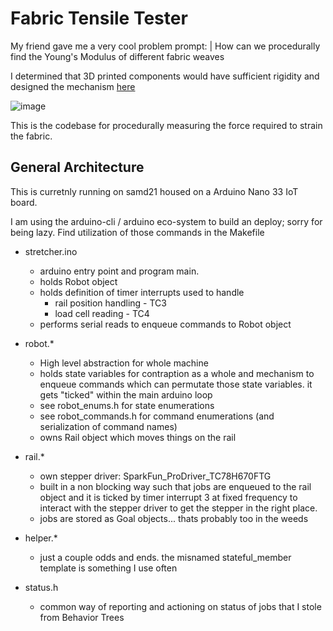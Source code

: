 # Fabric Tensile Tester

My friend gave me a very cool problem prompt:
| How can we procedurally find the Young's Modulus of different fabric weaves

I determined that 3D printed components would have sufficient rigidity and designed the mechanism [here](https://cad.onshape.com/documents/414844e767a5c5dcc10ecd8a/w/11a8d7078b3e5012b6154466/e/b864a8eacea5f8d32ab57ced?renderMode=0&uiState=6770eccbf48e4208ced637a1) 

![image](https://github.com/user-attachments/assets/a0653b0c-001f-4680-a64c-0043c8f1b77b)


This is the codebase for procedurally measuring the force required to strain the fabric. 


## General Architecture
This is curretnly running on samd21 housed on a Arduino Nano 33 IoT board. 

I am using the arduino-cli / arduino eco-system to build an deploy; sorry for being lazy. Find utilization of those commands in the Makefile

* stretcher.ino 
  * arduino entry point and program main.
  * holds Robot object
  * holds definition of timer interrupts used to handle
    * rail position handling - TC3
    * load cell reading - TC4
  * performs serial reads to enqueue commands to Robot object

* robot.*
  * High level abstraction for whole machine
  * holds state variables for contraption as a whole and mechanism to enqueue commands which can permutate those state variables. it gets "ticked" within the main arduino loop
  * see robot_enums.h for state enumerations
  * see robot_commands.h for command enumerations (and serialization of command names)
  * owns Rail object which moves things on the rail
* rail.*
  * own stepper driver: SparkFun_ProDriver_TC78H670FTG
  * built in a non blocking way such that jobs are enqueued to the rail object and it is ticked by timer interrupt 3 at fixed frequency to interact with the stepper driver to get the stepper in the right place. 
  * jobs are stored as Goal objects... thats probably too in the weeds

* helper.*
  * just a couple odds and ends. the misnamed stateful_member template is something I use often
* status.h 
  * common way of reporting and actioning on status of jobs that I stole from Behavior Trees